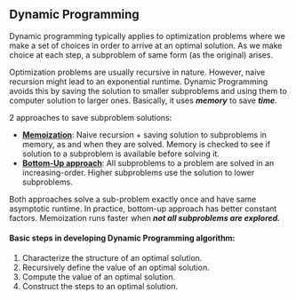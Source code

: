 <h2>Dynamic Programming</h2>
<p>Dynamic programming typically applies to optimization problems where we make a set of choices in order to arrive at an optimal solution. As we make choice at each step, a subproblem of same form (as the original) arises.</p>
<p>
	Optimization problems are usually recursive in nature. However, naive recursion might lead to an exponential runtime. Dynamic Programming avoids this by saving the solution to smaller subproblems and using them to computer solution to larger ones. Basically, it uses <b><i>memory</i></b> to save <b><i>time</i></b>.
</p>
<p>
	2 approaches to save subproblem solutions:
	<ul>
		<li><b><u>Memoization</u></b>: Naive recursion + saving solution to subproblems in memory, as and when they are solved. Memory is checked to see if solution to a subproblem is available before solving it.</li>
		<li><b><u>Bottom-Up approach</u></b>: All subproblems to a problem are solved in an increasing-order. Higher subproblems use the solution to lower subproblems. </li>
	</ul>
	Both approaches solve a sub-problem exactly once and have same asymptotic runtime. In practice, bottom-up approach has better constant factors. Memoization runs faster when <b><i>not all subproblems are explored.</i></b>
</p>
<p> <h4>Basic steps in developing Dynamic Programming algorithm:</h4>
	<ol>
		<li>Characterize the structure of an optimal solution.</li>
		<li>Recursively define the value of an optimal solution.</li>
		<li>Compute the value of an optimal solution. </li>
		<li>Construct the steps to an optimal solution.</li>
	</ol>
</p>
